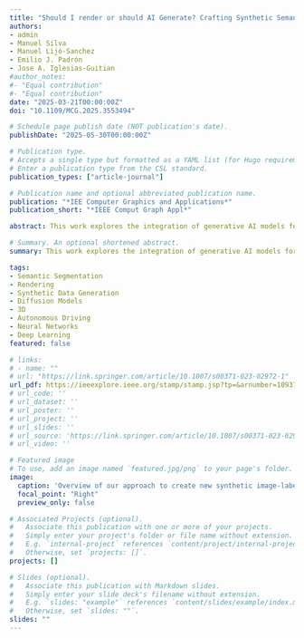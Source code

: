```yaml
---
title: "Should I render or should AI Generate? Crafting Synthetic Semantic Segmentation Datasets with Controlled Generation"
authors:
- admin
- Manuel Silva
- Manuel Lijó-Sanchez
- Emilio J. Padrón
- Jose A. Iglesias-Guitian
#author_notes:
#- "Equal contribution"
#- "Equal contribution"
date: "2025-03-21T00:00:00Z"
doi: "10.1109/MCG.2025.3553494"

# Schedule page publish date (NOT publication's date).
publishDate: "2025-05-30T00:00:00Z"

# Publication type.
# Accepts a single type but formatted as a YAML list (for Hugo requirements).
# Enter a publication type from the CSL standard.
publication_types: ["article-journal"]

# Publication name and optional abbreviated publication name.
publication: "*IEE Computer Graphics and Applications*"
publication_short: "*IEEE Comput Graph Appl*"

abstract: This work explores the integration of generative AI models for automatically generating synthetic image-labeled data. Our approach leverages controllable Diffusion Models to generate synthetic variations of semantically labeled images. Synthetic datasets for semantic segmentation struggle to represent real-world subtleties, such as different weather conditions or fine details, typically relying on costly simulations and rendering. However, Diffusion Models can generate diverse images using input text prompts and guidance images, like semantic masks. Our work introduces and tests a novel methodology for generating labeled synthetic images, with an initial focus on semantic segmentation, a demanding computer vision task. We showcase our approach in two distinct image segmentation domains, outperforming traditional computer graphics simulations in efficiently creating diverse datasets and training downstream models. We leverage generative models for crafting synthetically labeled images, posing the question "Should I render or should AI generate?". Our results endorse a paradigm shift towards controlled generation models.

# Summary. An optional shortened abstract.
summary: This work explores the integration of generative AI models for automatically generating synthetic image-labeled data. Our approach leverages controllable Diffusion Models to generate synthetic variations of semantically labeled images. Synthetic datasets for semantic segmentation struggle to represent real-world subtleties, such as different weather conditions or fine details, typically relying on costly simulations and rendering. However, Diffusion Models can generate diverse images using input text prompts and guidance images, like semantic masks. Our work introduces and tests a novel methodology for generating labeled synthetic images, with an initial focus on semantic segmentation, a demanding computer vision task.

tags:
- Semantic Segmentation
- Rendering
- Synthetic Data Generation
- Diffusion Models
- 3D
- Autonomous Driving
- Neural Networks
- Deep Learning
featured: false

# links:
# - name: ""
# url: "https://link.springer.com/article/10.1007/s00371-023-02972-1"
url_pdf: https://ieeexplore.ieee.org/stamp/stamp.jsp?tp=&arnumber=10937140
# url_code: ''
# url_dataset: ''
# url_poster: ''
# url_project: ''
# url_slides: ''
# url_source: 'https://link.springer.com/article/10.1007/s00371-023-02972-1'
# url_video: ''

# Featured image
# To use, add an image named `featured.jpg/png` to your page's folder. 
image:
  caption: 'Overview of our approach to create new synthetic image-labeled datasets using controlled generation.'
  focal_point: "Right"
  preview_only: false

# Associated Projects (optional).
#   Associate this publication with one or more of your projects.
#   Simply enter your project's folder or file name without extension.
#   E.g. `internal-project` references `content/project/internal-project/index.md`.
#   Otherwise, set `projects: []`.
projects: []

# Slides (optional).
#   Associate this publication with Markdown slides.
#   Simply enter your slide deck's filename without extension.
#   E.g. `slides: "example"` references `content/slides/example/index.md`.
#   Otherwise, set `slides: ""`.
slides: ""
---
```

